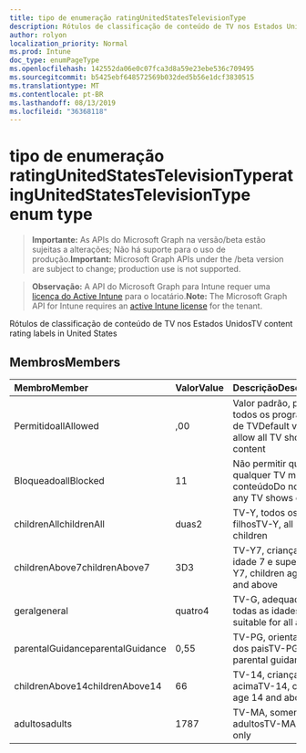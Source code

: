 ```yaml
---
title: tipo de enumeração ratingUnitedStatesTelevisionType
description: Rótulos de classificação de conteúdo de TV nos Estados Unidos
author: rolyon
localization_priority: Normal
ms.prod: Intune
doc_type: enumPageType
ms.openlocfilehash: 142552da06e0c07fca3d8a59e23ebe536c709495
ms.sourcegitcommit: b5425ebf648572569b032ded5b56e1dcf3830515
ms.translationtype: MT
ms.contentlocale: pt-BR
ms.lasthandoff: 08/13/2019
ms.locfileid: "36368118"
---
```

# <a name="ratingunitedstatestelevisiontype-enum-type"></a><span data-ttu-id="b6307-103">tipo de enumeração ratingUnitedStatesTelevisionType</span><span class="sxs-lookup"><span data-stu-id="b6307-103">ratingUnitedStatesTelevisionType enum type</span></span>

> <span data-ttu-id="b6307-104">**Importante:** As APIs do Microsoft Graph na versão/beta estão sujeitas a alterações; Não há suporte para o uso de produção.</span><span class="sxs-lookup"><span data-stu-id="b6307-104">**Important:** Microsoft Graph APIs under the /beta version are subject to change; production use is not supported.</span></span>

> <span data-ttu-id="b6307-105">**Observação:** A API do Microsoft Graph para Intune requer uma [licença do Active Intune](https://go.microsoft.com/fwlink/?linkid=839381) para o locatário.</span><span class="sxs-lookup"><span data-stu-id="b6307-105">**Note:** The Microsoft Graph API for Intune requires an [active Intune license](https://go.microsoft.com/fwlink/?linkid=839381) for the tenant.</span></span>

<span data-ttu-id="b6307-106">Rótulos de classificação de conteúdo de TV nos Estados Unidos</span><span class="sxs-lookup"><span data-stu-id="b6307-106">TV content rating labels in United States</span></span>

## <a name="members"></a><span data-ttu-id="b6307-107">Membros</span><span class="sxs-lookup"><span data-stu-id="b6307-107">Members</span></span>
|<span data-ttu-id="b6307-108">Membro</span><span class="sxs-lookup"><span data-stu-id="b6307-108">Member</span></span>|<span data-ttu-id="b6307-109">Valor</span><span class="sxs-lookup"><span data-stu-id="b6307-109">Value</span></span>|<span data-ttu-id="b6307-110">Descrição</span><span class="sxs-lookup"><span data-stu-id="b6307-110">Description</span></span>|
|:---|:---|:---|
|<span data-ttu-id="b6307-111">Permitido</span><span class="sxs-lookup"><span data-stu-id="b6307-111">allAllowed</span></span>|<span data-ttu-id="b6307-112">,0</span><span class="sxs-lookup"><span data-stu-id="b6307-112">0</span></span>|<span data-ttu-id="b6307-113">Valor padrão, permitir todos os programas de TV</span><span class="sxs-lookup"><span data-stu-id="b6307-113">Default value, allow all TV shows content</span></span>|
|<span data-ttu-id="b6307-114">Bloqueado</span><span class="sxs-lookup"><span data-stu-id="b6307-114">allBlocked</span></span>|<span data-ttu-id="b6307-115">1</span><span class="sxs-lookup"><span data-stu-id="b6307-115">1</span></span>|<span data-ttu-id="b6307-116">Não permitir que qualquer TV mostre conteúdo</span><span class="sxs-lookup"><span data-stu-id="b6307-116">Do not allow any TV shows content</span></span>|
|<span data-ttu-id="b6307-117">childrenAll</span><span class="sxs-lookup"><span data-stu-id="b6307-117">childrenAll</span></span>|<span data-ttu-id="b6307-118">duas</span><span class="sxs-lookup"><span data-stu-id="b6307-118">2</span></span>|<span data-ttu-id="b6307-119">TV-Y, todos os filhos</span><span class="sxs-lookup"><span data-stu-id="b6307-119">TV-Y, all children</span></span>|
|<span data-ttu-id="b6307-120">childrenAbove7</span><span class="sxs-lookup"><span data-stu-id="b6307-120">childrenAbove7</span></span>|<span data-ttu-id="b6307-121">3D</span><span class="sxs-lookup"><span data-stu-id="b6307-121">3</span></span>|<span data-ttu-id="b6307-122">TV-Y7, crianças da idade 7 e superior</span><span class="sxs-lookup"><span data-stu-id="b6307-122">TV-Y7, children age 7 and above</span></span>|
|<span data-ttu-id="b6307-123">geral</span><span class="sxs-lookup"><span data-stu-id="b6307-123">general</span></span>|<span data-ttu-id="b6307-124">quatro</span><span class="sxs-lookup"><span data-stu-id="b6307-124">4</span></span>|<span data-ttu-id="b6307-125">TV-G, adequada para todas as idades</span><span class="sxs-lookup"><span data-stu-id="b6307-125">TV-G, suitable for all ages</span></span>|
|<span data-ttu-id="b6307-126">parentalGuidance</span><span class="sxs-lookup"><span data-stu-id="b6307-126">parentalGuidance</span></span>|<span data-ttu-id="b6307-127">0,5</span><span class="sxs-lookup"><span data-stu-id="b6307-127">5</span></span>|<span data-ttu-id="b6307-128">TV-PG, orientação dos pais</span><span class="sxs-lookup"><span data-stu-id="b6307-128">TV-PG, parental guidance</span></span>|
|<span data-ttu-id="b6307-129">childrenAbove14</span><span class="sxs-lookup"><span data-stu-id="b6307-129">childrenAbove14</span></span>|<span data-ttu-id="b6307-130">6</span><span class="sxs-lookup"><span data-stu-id="b6307-130">6</span></span>|<span data-ttu-id="b6307-131">TV-14, crianças 14 e acima</span><span class="sxs-lookup"><span data-stu-id="b6307-131">TV-14, children age 14 and above</span></span>|
|<span data-ttu-id="b6307-132">adultos</span><span class="sxs-lookup"><span data-stu-id="b6307-132">adults</span></span>|<span data-ttu-id="b6307-133">178</span><span class="sxs-lookup"><span data-stu-id="b6307-133">7</span></span>|<span data-ttu-id="b6307-134">TV-MA, somente adultos</span><span class="sxs-lookup"><span data-stu-id="b6307-134">TV-MA, adults only</span></span>|



